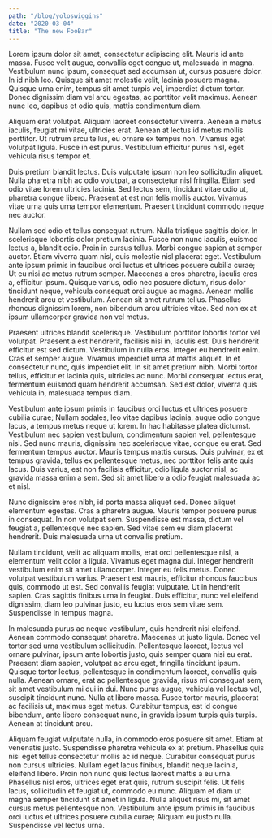 ```yaml
---
path: "/blog/yoloswiggins"
date: "2020-03-04"
title: "The new FooBar"
---
```


Lorem ipsum dolor sit amet, consectetur adipiscing elit. Mauris id ante massa. Fusce velit augue, convallis eget congue ut, malesuada in magna. Vestibulum nunc ipsum, consequat sed accumsan ut, cursus posuere dolor. In id nibh leo. Quisque sit amet molestie velit, lacinia posuere magna. Quisque urna enim, tempus sit amet turpis vel, imperdiet dictum tortor. Donec dignissim diam vel arcu egestas, ac porttitor velit maximus. Aenean nunc leo, dapibus et odio quis, mattis condimentum diam.

Aliquam erat volutpat. Aliquam laoreet consectetur viverra. Aenean a metus iaculis, feugiat mi vitae, ultricies erat. Aenean at lectus id metus mollis porttitor. Ut rutrum arcu tellus, eu ornare ex tempus non. Vivamus eget volutpat ligula. Fusce in est purus. Vestibulum efficitur purus nisl, eget vehicula risus tempor et.

Duis pretium blandit lectus. Duis vulputate ipsum non leo sollicitudin aliquet. Nulla pharetra nibh ac odio volutpat, a consectetur nisl fringilla. Etiam sed odio vitae lorem ultricies lacinia. Sed lectus sem, tincidunt vitae odio ut, pharetra congue libero. Praesent at est non felis mollis auctor. Vivamus vitae urna quis urna tempor elementum. Praesent tincidunt commodo neque nec auctor.

Nullam sed odio et tellus consequat rutrum. Nulla tristique sagittis dolor. In scelerisque lobortis dolor pretium lacinia. Fusce non nunc iaculis, euismod lectus a, blandit odio. Proin in cursus tellus. Morbi congue sapien at semper auctor. Etiam viverra quam nisl, quis molestie nisl placerat eget. Vestibulum ante ipsum primis in faucibus orci luctus et ultrices posuere cubilia curae; Ut eu nisi ac metus rutrum semper. Maecenas a eros pharetra, iaculis eros a, efficitur ipsum. Quisque varius, odio nec posuere dictum, risus dolor tincidunt neque, vehicula consequat orci augue ac magna. Aenean mollis hendrerit arcu et vestibulum. Aenean sit amet rutrum tellus. Phasellus rhoncus dignissim lorem, non bibendum arcu ultricies vitae. Sed non ex at ipsum ullamcorper gravida non vel metus.

Praesent ultrices blandit scelerisque. Vestibulum porttitor lobortis tortor vel volutpat. Praesent a est hendrerit, facilisis nisi in, iaculis est. Duis hendrerit efficitur est sed dictum. Vestibulum in nulla eros. Integer eu hendrerit enim. Cras et semper augue. Vivamus imperdiet urna at mattis aliquet. In et consectetur nunc, quis imperdiet elit. In sit amet pretium nibh. Morbi tortor tellus, efficitur et lacinia quis, ultricies ac nunc. Morbi consequat lectus erat, fermentum euismod quam hendrerit accumsan. Sed est dolor, viverra quis vehicula in, malesuada tempus diam.

Vestibulum ante ipsum primis in faucibus orci luctus et ultrices posuere cubilia curae; Nullam sodales, leo vitae dapibus lacinia, augue odio congue lacus, a tempus metus neque ut lorem. In hac habitasse platea dictumst. Vestibulum nec sapien vestibulum, condimentum sapien vel, pellentesque nisi. Sed nunc mauris, dignissim nec scelerisque vitae, congue eu erat. Sed fermentum tempus auctor. Mauris tempus mattis cursus. Duis pulvinar, ex et tempus gravida, tellus ex pellentesque metus, nec porttitor felis ante quis lacus. Duis varius, est non facilisis efficitur, odio ligula auctor nisl, ac gravida massa enim a sem. Sed sit amet libero a odio feugiat malesuada ac et nisl.

Nunc dignissim eros nibh, id porta massa aliquet sed. Donec aliquet elementum egestas. Cras a pharetra augue. Mauris tempor posuere purus in consequat. In non volutpat sem. Suspendisse est massa, dictum vel feugiat a, pellentesque nec sapien. Sed vitae sem eu diam placerat hendrerit. Duis malesuada urna ut convallis pretium.

Nullam tincidunt, velit ac aliquam mollis, erat orci pellentesque nisl, a elementum velit dolor a ligula. Vivamus eget magna dui. Integer hendrerit vestibulum enim sit amet ullamcorper. Integer eu felis metus. Donec volutpat vestibulum varius. Praesent est mauris, efficitur rhoncus faucibus quis, commodo ut est. Sed convallis feugiat vulputate. Ut in hendrerit sapien. Cras sagittis finibus urna in feugiat. Duis efficitur, nunc vel eleifend dignissim, diam leo pulvinar justo, eu luctus eros sem vitae sem. Suspendisse in tempus magna.

In malesuada purus ac neque vestibulum, quis hendrerit nisi eleifend. Aenean commodo consequat pharetra. Maecenas ut justo ligula. Donec vel tortor sed urna vestibulum sollicitudin. Pellentesque laoreet, lectus vel ornare pulvinar, ipsum ante lobortis justo, quis semper quam nisi eu erat. Praesent diam sapien, volutpat ac arcu eget, fringilla tincidunt ipsum. Quisque tortor lectus, pellentesque in condimentum laoreet, convallis quis nulla. Aenean ornare, erat ac pellentesque gravida, risus mi consequat sem, sit amet vestibulum mi dui in dui. Nunc purus augue, vehicula vel lectus vel, suscipit tincidunt nunc. Nulla at libero massa. Fusce tortor mauris, placerat ac facilisis ut, maximus eget metus. Curabitur tempus, est id congue bibendum, ante libero consequat nunc, in gravida ipsum turpis quis turpis. Aenean at tincidunt arcu.

Aliquam feugiat vulputate nulla, in commodo eros posuere sit amet. Etiam at venenatis justo. Suspendisse pharetra vehicula ex at pretium. Phasellus quis nisi eget tellus consectetur mollis ac id neque. Curabitur consequat purus non cursus ultricies. Nullam eget lacus finibus, blandit neque lacinia, eleifend libero. Proin non nunc quis lectus laoreet mattis a eu urna. Phasellus nisl eros, ultrices eget erat quis, rutrum suscipit felis. Ut felis lacus, sollicitudin et feugiat ut, commodo eu nunc. Aliquam et diam ut magna semper tincidunt sit amet in ligula. Nulla aliquet risus mi, sit amet cursus metus pellentesque non. Vestibulum ante ipsum primis in faucibus orci luctus et ultrices posuere cubilia curae; Aliquam eu justo nulla. Suspendisse vel lectus urna. 